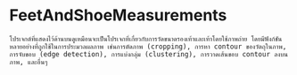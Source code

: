 # FeetAndShoeMeasurements
	โปรเจกต์ที่แสดงไว้ด้านบนดูเหมือนจะเป็นโปรเจกที่เกี่ยวกับการวัดขนาดรองเท้าและเท้าโดยใช้ภาพถ่าย โดยมีฟังก์ชันหลายอย่างที่ถูกใช้ในการประมวลผลภาพ เช่นการตัดภาพ (cropping), การหา contour ของวัตถุในภาพ, การจับขอบ (edge detection), การแบ่งกลุ่ม (clustering), การวาดเส้นขอบ contour ลงบนภาพ, และอื่นๆ
